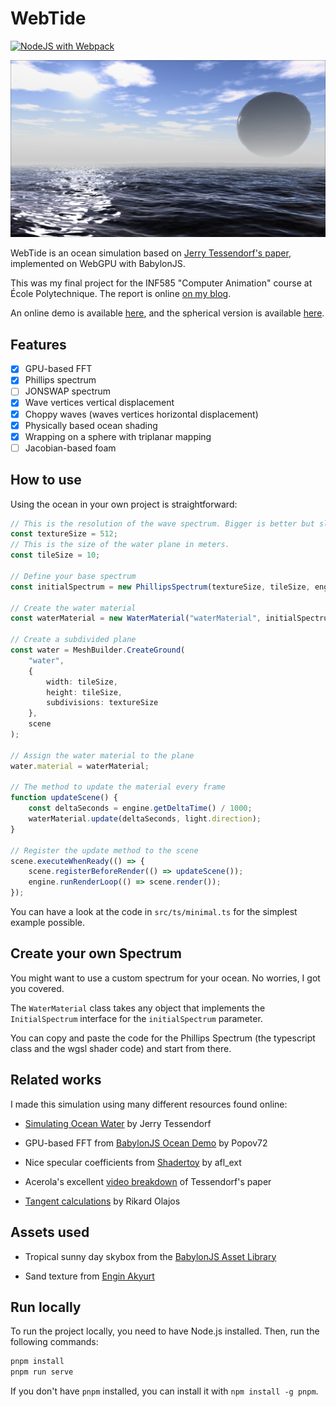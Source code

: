 # WebTide

[![NodeJS with Webpack](https://github.com/BarthPaleologue/babylonjs-template/actions/workflows/webpack.yml/badge.svg)](https://github.com/BarthPaleologue/babylonjs-template/actions/workflows/webpack.yml)

[![img.png](cover.png)](https://barthpaleologue.github.io/WebTide/)

WebTide is an ocean simulation based on [Jerry Tessendorf's paper](https://people.computing.clemson.edu/~jtessen/reports/papers_files/coursenotes2004.pdf), implemented on WebGPU with BabylonJS.

This was my final project for the INF585 "Computer Animation" course at École Polytechnique. The report is online [on my blog](https://barthpaleologue.github.io/Blog/posts/ocean-simulation-webgpu/).

An online demo is available [here](https://barthpaleologue.github.io/WebTide/), and the spherical version is available [here](https://barthpaleologue.github.io/WebTide/planet.html).

## Features

- [x] GPU-based FFT
- [x] Phillips spectrum
- [ ] JONSWAP spectrum
- [x] Wave vertices vertical displacement
- [x] Choppy waves (waves vertices horizontal displacement)
- [x] Physically based ocean shading
- [x] Wrapping on a sphere with triplanar mapping
- [ ] Jacobian-based foam

## How to use

Using the ocean in your own project is straightforward:

```ts
// This is the resolution of the wave spectrum. Bigger is better but slower.
const textureSize = 512;
// This is the size of the water plane in meters.
const tileSize = 10;

// Define your base spectrum
const initialSpectrum = new PhillipsSpectrum(textureSize, tileSize, engine);

// Create the water material
const waterMaterial = new WaterMaterial("waterMaterial", initialSpectrum, scene);

// Create a subdivided plane
const water = MeshBuilder.CreateGround(
    "water",
    {
        width: tileSize,
        height: tileSize,
        subdivisions: textureSize
    },
    scene
);

// Assign the water material to the plane
water.material = waterMaterial;

// The method to update the material every frame
function updateScene() {
    const deltaSeconds = engine.getDeltaTime() / 1000;
    waterMaterial.update(deltaSeconds, light.direction);
}

// Register the update method to the scene
scene.executeWhenReady(() => {
    scene.registerBeforeRender(() => updateScene());
    engine.runRenderLoop(() => scene.render());
});
```

You can have a look at the code in `src/ts/minimal.ts` for the simplest example possible.

## Create your own Spectrum

You might want to use a custom spectrum for your ocean. No worries, I got you covered.

The `WaterMaterial` class takes any object that implements the `InitialSpectrum` interface for the `initialSpectrum` parameter.

You can copy and paste the code for the Phillips Spectrum (the typescript class and the wgsl shader code) and start from there.

## Related works

I made this simulation using many different resources found online:

- [Simulating Ocean Water](https://people.computing.clemson.edu/~jtessen/reports/papers_files/coursenotes2004.pdf) by Jerry Tessendorf

- GPU-based FFT from [BabylonJS Ocean Demo](https://github.com/Popov72/OceanDemo) by Popov72

- Nice specular coefficients from [Shadertoy](https://www.shadertoy.com/view/MdXyzX) by afl_ext

- Acerola's excellent [video breakdown](https://www.youtube.com/watch?v=yPfagLeUa7k) of Tessendorf's paper

- [Tangent calculations](https://fileadmin.cs.lth.se/cs/Education/EDAF80/seminars/2022/sem_4.pdf) by Rikard Olajos

## Assets used

- Tropical sunny day skybox from the [BabylonJS Asset Library](https://doc.babylonjs.com/toolsAndResources/assetLibraries/availableTextures)

- Sand texture from [Engin Akyurt](https://unsplash.com/fr/photos/personne-portant-une-chaussure-en-cuir-noir-0uiRqKME5N4)

## Run locally

To run the project locally, you need to have Node.js installed. Then, run the following commands:

```bash
pnpm install
pnpm run serve
```

If you don't have `pnpm` installed, you can install it with `npm install -g pnpm`.
